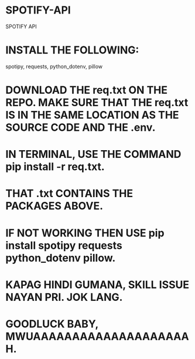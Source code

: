 # SPOTIFY-API
SPOTIFY API

# INSTALL THE FOLLOWING:
spotipy, requests, python_dotenv, pillow

# DOWNLOAD THE req.txt ON THE REPO. MAKE SURE THAT THE req.txt IS IN THE SAME LOCATION AS THE SOURCE CODE AND THE .env.
# IN TERMINAL, USE THE COMMAND pip install -r req.txt.
# THAT .txt CONTAINS THE PACKAGES ABOVE.
# IF NOT WORKING THEN USE pip install spotipy requests python_dotenv pillow.
# KAPAG HINDI GUMANA, SKILL ISSUE NAYAN PRI. JOK LANG.
# GOODLUCK BABY, MWUAAAAAAAAAAAAAAAAAAAAH.
